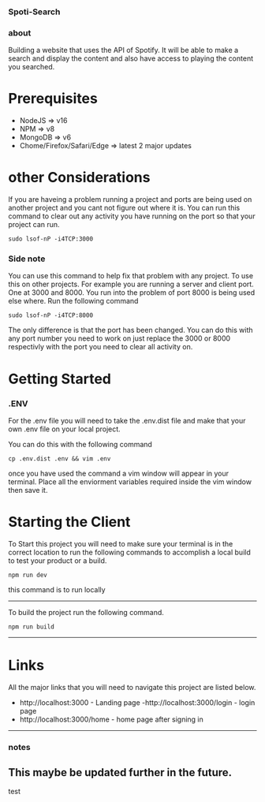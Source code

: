 ###  Spoti-Search

### about 
 Building a website that uses the API of Spotify. It will be able to make a search 
 and display the content and also have access to playing the content you searched.


# Prerequisites

- NodeJS => v16
- NPM => v8
- MongoDB => v6
- Chome/Firefox/Safari/Edge => latest 2 major updates

# other Considerations

If you are haveing a problem running a project and ports are being used on another project and you cant not figure out where it is. You can run this command to clear out any activity you have running on the port so that your project can run. 

```
sudo lsof-nP -i4TCP:3000
```

### Side note
You can use this command to help fix that problem with any project. To use this on other projects. For example you are running a server and client port. One at 3000 and 8000. You run into the problem of port 8000 is being used else where. Run the following command 

```
sudo lsof-nP -i4TCP:8000
```
The only difference is that the port has been changed. You can do this with any port number you need to work on just replace the 3000 or 8000 respectivly with the port you need to clear all activity on.

# Getting Started 

### .ENV
For the .env file you will need to take the .env.dist file and make that your own .env file on your local project. 

You can do this with the following command 

```
cp .env.dist .env && vim .env
```

once you have used the command a vim window will appear in your terminal. Place all the enviorment variables required inside the vim window then save it. 

# Starting the Client 

To Start this project you will need to make sure your terminal is in the correct location to run the following commands to accomplish a local build to test your product or a build.

``` 
npm run dev
```
this command is to run locally 

-----------------
To build the project run the following command.

```
npm run build
```
----------------

# Links

All the major links that you will need to navigate this project are listed below. 

- http://localhost:3000 - Landing page
-http://localhost:3000/login - login page
- http://localhost:3000/home - home page after signing in

----
### notes
This maybe be updated further in the future.
----


test